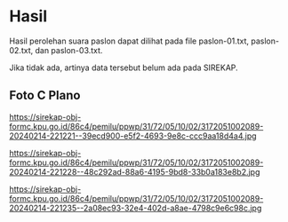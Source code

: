 # Hasil

Hasil perolehan suara paslon dapat dilihat pada file paslon-01.txt, paslon-02.txt, dan paslon-03.txt.

Jika tidak ada, artinya data tersebut belum ada pada SIREKAP.

## Foto C Plano

https://sirekap-obj-formc.kpu.go.id/86c4/pemilu/ppwp/31/72/05/10/02/3172051002089-20240214-221221--39ecd900-e5f2-4693-9e8c-ccc9aa18d4a4.jpg

https://sirekap-obj-formc.kpu.go.id/86c4/pemilu/ppwp/31/72/05/10/02/3172051002089-20240214-221228--48c292ad-88a6-4195-9bd8-33b0a183e8b2.jpg

https://sirekap-obj-formc.kpu.go.id/86c4/pemilu/ppwp/31/72/05/10/02/3172051002089-20240214-221235--2a08ec93-32e4-402d-a8ae-4798c9e6c98c.jpg
